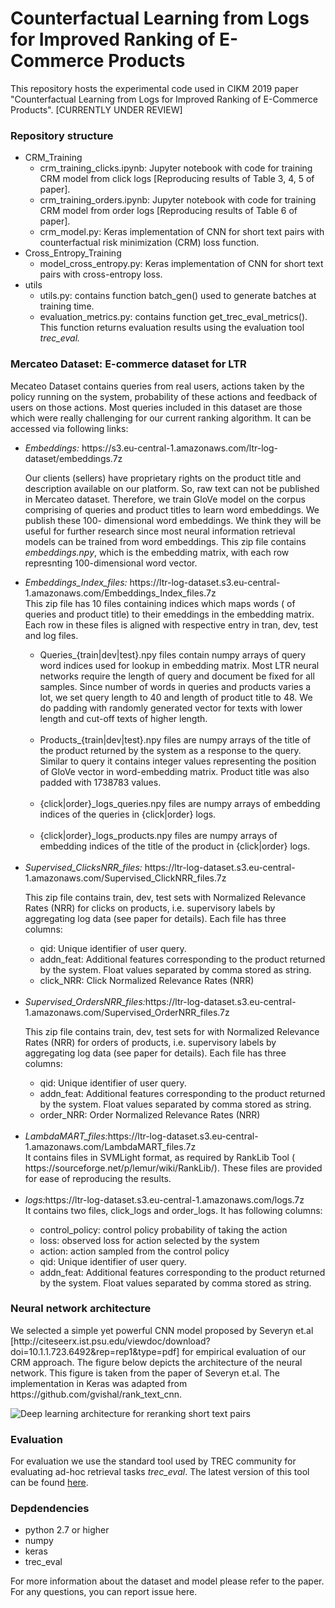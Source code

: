 <h1>Counterfactual Learning from Logs for Improved Ranking of E-Commerce Products</h1>

This repository hosts the experimental code used in CIKM 2019 paper "Counterfactual Learning from Logs for Improved Ranking of E-Commerce Products". [CURRENTLY UNDER REVIEW]

<h3>Repository structure</h3>
<ul>
  <li>CRM_Training
    <ul>
      <li>crm_training_clicks.ipynb: Jupyter notebook with code for training CRM model from click logs [Reproducing results of Table 3, 4, 5 of paper].</li>
      <li>crm_training_orders.ipynb: Jupyter notebook with code for training CRM model from order logs [Reproducing results of Table 6 of paper].</li>
      <li>crm_model.py: Keras implementation of CNN for short text pairs with counterfactual risk minimization (CRM) loss function.</li>
    </ul></li>
  <li>Cross_Entropy_Training
    <ul>  
      <li>model_cross_entropy.py: Keras implementation of CNN for short text pairs with cross-entropy loss.</li>
    </ul></li>
  <li>utils
    <ul>
      <li>utils.py: contains function batch_gen() used to generate batches at training time.</li>
      <li>evaluation_metrics.py: contains function get_trec_eval_metrics(). This function returns evaluation results using the evaluation tool <i>trec_eval.</li>
    </ul></li>
</ul>

</i>
<h3>Mercateo Dataset: E-commerce dataset for LTR</h3>

Mecateo Dataset contains queries from real users, actions taken by the policy running on the system, probability of these actions and feedback of users on those actions. Most queries included in this dataset are those which were really challenging for our current ranking algorithm. It can be accessed via following links:<br />
<ul>

<li><i>Embeddings:</i> https://s3.eu-central-1.amazonaws.com/ltr-log-dataset/embeddings.7z</li>

Our clients (sellers) have proprietary rights on the product title and description available on our platform. So, raw text can not be published in Mercateo dataset. Therefore, we train GloVe model on the corpus comprising of queries and product titles to learn word embeddings. We publish these 100- dimensional word embeddings. We think they will be useful for further research since most neural information retrieval models can be trained from word embeddings.
This zip file contains <i>embeddings.npy</i>, which is the embedding matrix, with each row represnting 100-dimensional word vector.


<li><i>Embeddings_Index_files:</i> https://ltr-log-dataset.s3.eu-central-1.amazonaws.com/Embeddings_Index_files.7z</li>
This zip file has 10 files containing indices which maps words ( of queries and product title) to their emeddings in the embedding matrix. Each row in these files is aligned with respective entry in tran, dev, test and log files.
<br />

<ul>
  <li>Queries_{train|dev|test}.npy</i> files contain numpy arrays of query word indices used for lookup in embedding matrix. Most LTR neural networks require the length of query and document be fixed for all samples. Since number of words in queries and products varies a lot, we set query length to 40 and length of product title to 48. We do padding with randomly generated vector for texts with lower length and cut-off texts of higher length. <br /><br /></li>
  <li>Products_{train|dev|test}.npy</i> files are numpy arrays of the title of the product returned by the system as a response to the query. Similar to query it contains integer values representing the position of GloVe vector in word-embedding matrix. Product title was also padded with 1738783 values.<br /><br /></li>
  
  <li>{click|order}_logs_queries.npy</i> files are numpy arrays of embedding indices of the queries in {click|order} logs. <br /><br /></li>

<li>{click|order}_logs_products.npy</i> files are numpy arrays of embedding indices of the title of the product in {click|order} logs. <br /><br /></li>
</ul></li>


<li><i>Supervised_ClicksNRR_files:</i> https://ltr-log-dataset.s3.eu-central-1.amazonaws.com/Supervised_ClickNRR_files.7z</li>

This zip file contains train, dev, test sets with Normalized Relevance Rates (NRR) for clicks on products, i.e. supervisory labels by aggregating log data (see paper for details).
Each file has three columns:
<ul>
<li>qid: Unique identifier of user query.</li>
<li>addn_feat: Additional features corresponding to the product returned by the system. Float values separated by comma stored as string.</li>
<li>click_NRR: Click Normalized Relevance Rates (NRR)</li>
</ul>  
<br />

<li><i>Supervised_OrdersNRR_files:</i>https://ltr-log-dataset.s3.eu-central-1.amazonaws.com/Supervised_OrderNRR_files.7z</li>

This zip file contains train, dev, test sets for with Normalized Relevance Rates (NRR) for orders of products, i.e. supervisory labels by aggregating log data (see paper for details).
Each file has three columns:
<ul>
<li>qid: Unique identifier of user query.</li>
<li>addn_feat: Additional features corresponding to the product returned by the system. Float values separated by comma stored as string.</li>
<li>order_NRR: Order Normalized Relevance Rates (NRR)</li>
</ul>  

<br />
<li><i>LambdaMART_files:</i>https://ltr-log-dataset.s3.eu-central-1.amazonaws.com/LambdaMART_files.7z</li>
It contains files in SVMLight format, as required by RankLib Tool ( https://sourceforge.net/p/lemur/wiki/RankLib/). These files are provided for ease of reproducing the results. 
<br />
<br />
<li><i>logs:</i>https://ltr-log-dataset.s3.eu-central-1.amazonaws.com/logs.7z</li>
It contains two files, click_logs and order_logs. It has following columns:<br />
<ul>
<li>control_policy: control policy probability of taking the action</li>
<li>loss: observed loss for action selected by the system</li>
<li>action: action sampled from the control policy</li>
<li>qid: Unique identifier of user query.</li>
<li>addn_feat: Additional features corresponding to the product returned by the system. Float values separated by comma stored as string.</li>
</ul>
</ul> 
<h3>Neural network architecture</h3>
We selected a simple yet powerful CNN model proposed by Severyn et.al [http://citeseerx.ist.psu.edu/viewdoc/download?doi=10.1.1.723.6492&rep=rep1&type=pdf] for empirical evaluation of our CRM approach. The figure below depicts the architecture of the neural network. This figure is taken from the paper of Severyn et.al. The implementation in Keras was adapted from https://github.com/gvishal/rank_text_cnn. 

![Deep learning architecture for reranking short text pairs](https://pangolulu.github.io/assets/img/dl-ir/sigir_2015.png)

<h3>Evaluation</h3>
For evaluation we use the standard tool used by TREC community for evaluating ad-hoc retrieval tasks <i>trec_eval</i>. The latest version of this tool can be found <a href="https://github.com/usnistgov/trec_eval">here</a>.

<h3>Depdendencies</h3>

<ul>
<li>python 2.7 or higher</li>
<li>numpy</li>
<li>keras</li>
<li>trec_eval</li>
</ul>

For more information about the dataset and model please refer to the paper.
For any questions, you can report issue here.<br /><br />
